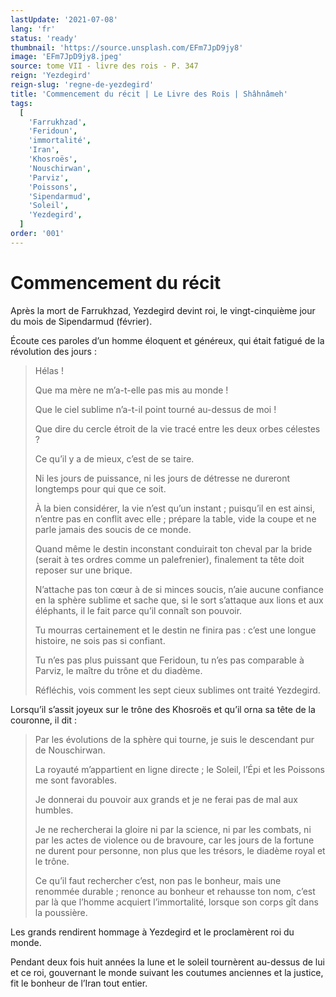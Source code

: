 ```yaml
---
lastUpdate: '2021-07-08'
lang: 'fr'
status: 'ready'
thumbnail: 'https://source.unsplash.com/EFm7JpD9jy8'
image: 'EFm7JpD9jy8.jpeg'
source: tome VII - livre des rois - P. 347
reign: 'Yezdegird'
reign-slug: 'regne-de-yezdegird'
title: 'Commencement du récit | Le Livre des Rois | Shâhnâmeh'
tags:
  [
    'Farrukhzad',
    'Feridoun',
    'immortalité',
    'Iran',
    'Khosroës',
    'Nouschirwan',
    'Parviz',
    'Poissons',
    'Sipendarmud',
    'Soleil',
    'Yezdegird',
  ]
order: '001'
---
```


<!-- LTeX: language=fr -->

# Commencement du récit

Après la mort de Farrukhzad, Yezdegird devint roi, le vingt-cinquième jour du mois de Sipendarmud (février).

Écoute ces paroles d’un homme éloquent et généreux, qui était fatigué de la révolution des jours :

> Hélas !
>
> Que ma mère ne m’a-t-elle pas mis au monde !
>
> Que le ciel sublime n’a-t-il point tourné au-dessus de moi !
>
> Que dire du cercle étroit de la vie tracé entre les deux orbes célestes ?
>
> Ce qu’il y a de mieux, c’est de se taire.
>
> Ni les jours de puissance, ni les jours de détresse ne dureront longtemps pour qui que ce soit.
>
> À la bien considérer, la vie n’est qu’un instant ; puisqu’il en est ainsi, n’entre pas en conflit avec elle ; prépare la table, vide la coupe et ne parle jamais des soucis de ce monde.
>
> Quand même le destin inconstant conduirait ton cheval par la bride (serait à tes ordres comme un palefrenier), finalement ta tête doit reposer sur une brique.
>
> N’attache pas ton cœur à de si minces soucis, n’aie aucune confiance en la sphère sublime et sache que, si le sort s’attaque aux lions et aux éléphants, il le fait parce qu’il connaît son pouvoir.
>
> Tu mourras certainement et le destin ne finira pas : c’est une longue histoire, ne sois pas si confiant.
>
> Tu n’es pas plus puissant que Feridoun, tu n’es pas comparable à Parviz, le maître du trône et du diadème.
>
> Réfléchis, vois comment les sept cieux sublimes ont traité Yezdegird.

Lorsqu’il s’assit joyeux sur le trône des Khosroës et qu’il orna sa tête de la couronne, il dit :

> Par les évolutions de la sphère qui tourne, je suis le descendant pur de Nouschirwan.
>
> La royauté m’appartient en ligne directe ; le Soleil, l’Épi et les Poissons me sont favorables.
>
> Je donnerai du pouvoir aux grands et je ne ferai pas de mal aux humbles.
>
> Je ne rechercherai la gloire ni par la science, ni par les combats, ni par les actes de violence ou de bravoure, car les jours de la fortune ne durent pour personne, non plus que les trésors, le diadème royal et le trône.
>
> Ce qu’il faut rechercher c’est, non pas le bonheur, mais une renommée durable ; renonce au bonheur et rehausse ton nom, c’est par là que l’homme acquiert l’immortalité, lorsque son corps gît dans la poussière.

Les grands rendirent hommage à Yezdegird et le proclamèrent roi du monde.

Pendant deux fois huit années la lune et le soleil tournèrent au-dessus de lui et ce roi, gouvernant le monde suivant les coutumes anciennes et la justice, fit le bonheur de l’Iran tout entier.
